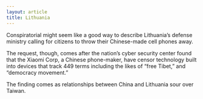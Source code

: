 ```yaml
---
layout: article
title: Lithuania
---
```

Conspiratorial might seem like a good way to describe Lithuania’s defense ministry calling for citizens to throw their Chinese-made cell phones away.

The request, though, comes after the nation’s cyber security center found that the Xiaomi Corp, a Chinese phone-maker, have censor technology built into devices that track 449 terms including the likes of “free Tibet,” and “democracy movement.”

The finding comes as relationships between China and Lithuania sour over Taiwan.